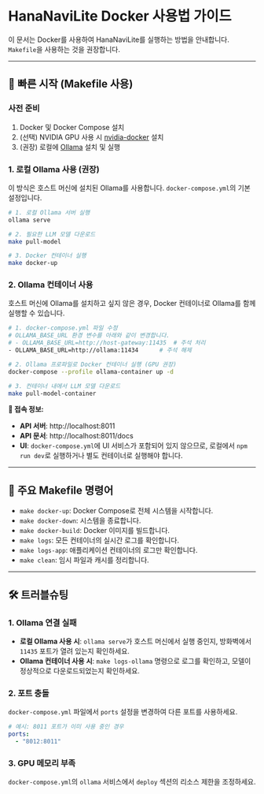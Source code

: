 # HanaNaviLite Docker 사용법 가이드

이 문서는 Docker를 사용하여 HanaNaviLite를 실행하는 방법을 안내합니다. `Makefile`을 사용하는 것을 권장합니다.

---

## 🚀 빠른 시작 (Makefile 사용)

### **사전 준비**
1.  Docker 및 Docker Compose 설치
2.  (선택) NVIDIA GPU 사용 시 [nvidia-docker](https://github.com/NVIDIA/nvidia-docker) 설치
3.  (권장) 로컬에 [Ollama](https://ollama.ai/) 설치 및 실행

### **1. 로컬 Ollama 사용 (권장)**

이 방식은 호스트 머신에 설치된 Ollama를 사용합니다. `docker-compose.yml`의 기본 설정입니다.

```bash
# 1. 로컬 Ollama 서버 실행
ollama serve

# 2. 필요한 LLM 모델 다운로드
make pull-model

# 3. Docker 컨테이너 실행
make docker-up
```

### **2. Ollama 컨테이너 사용**

호스트 머신에 Ollama를 설치하고 싶지 않은 경우, Docker 컨테이너로 Ollama를 함께 실행할 수 있습니다.

```bash
# 1. docker-compose.yml 파일 수정
# OLLAMA_BASE_URL 환경 변수를 아래와 같이 변경합니다.
# - OLLAMA_BASE_URL=http://host-gateway:11435  # 주석 처리
- OLLAMA_BASE_URL=http://ollama:11434      # 주석 해제

# 2. Ollama 프로파일로 Docker 컨테이너 실행 (GPU 권장)
docker-compose --profile ollama-container up -d

# 3. 컨테이너 내에서 LLM 모델 다운로드
make pull-model-container
```

**🎯 접속 정보:**
*   **API 서버**: http://localhost:8011
*   **API 문서**: http://localhost:8011/docs
*   **UI**: `docker-compose.yml`에 UI 서비스가 포함되어 있지 않으므로, 로컬에서 `npm run dev`로 실행하거나 별도 컨테이너로 실행해야 합니다.

---

## 🔧 **주요 Makefile 명령어**

*   `make docker-up`: Docker Compose로 전체 시스템을 시작합니다.
*   `make docker-down`: 시스템을 종료합니다.
*   `make docker-build`: Docker 이미지를 빌드합니다.
*   `make logs`: 모든 컨테이너의 실시간 로그를 확인합니다.
*   `make logs-app`: 애플리케이션 컨테이너의 로그만 확인합니다.
*   `make clean`: 임시 파일과 캐시를 정리합니다.

---

## 🛠️ **트러블슈팅**

### **1. Ollama 연결 실패**
*   **로컬 Ollama 사용 시**: `ollama serve`가 호스트 머신에서 실행 중인지, 방화벽에서 `11435` 포트가 열려 있는지 확인하세요.
*   **Ollama 컨테이너 사용 시**: `make logs-ollama` 명령으로 로그를 확인하고, 모델이 정상적으로 다운로드되었는지 확인하세요.

### **2. 포트 충돌**
`docker-compose.yml` 파일에서 `ports` 설정을 변경하여 다른 포트를 사용하세요.

```yaml
# 예시: 8011 포트가 이미 사용 중인 경우
ports:
  - "8012:8011"
```

### **3. GPU 메모리 부족**
`docker-compose.yml`의 `ollama` 서비스에서 `deploy` 섹션의 리소스 제한을 조정하세요.
